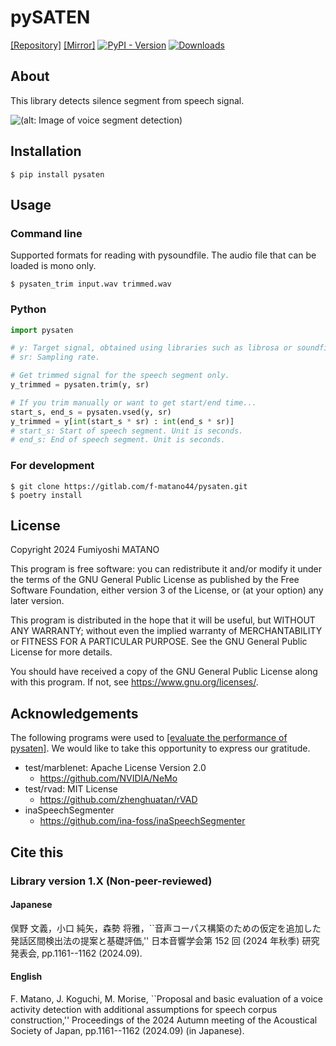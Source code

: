 # pySATEN
[\[Repository\]](https://gitlab.com/f-matano44/pysaten)
[\[Mirror\]](https://github.com/f-matano44/pySATEN-mirror)
[![PyPI - Version](https://img.shields.io/pypi/v/pysaten)](https://pypi.org/project/pysaten/)
[![Downloads](https://static.pepy.tech/badge/pysaten)](https://pepy.tech/project/pysaten)

## About
This library detects silence segment from speech signal.

![\(alt: Image of voice segment detection\)](https://gitlab.com/f-matano44/pysaten/-/raw/main/image/signal_graph.svg)


## Installation
```
$ pip install pysaten
```


## Usage
### Command line
Supported formats for reading with pysoundfile.
The audio file that can be loaded is mono only.
```
$ pysaten_trim input.wav trimmed.wav
```

### Python
```python
import pysaten

# y: Target signal, obtained using libraries such as librosa or soundfile.
# sr: Sampling rate.

# Get trimmed signal for the speech segment only.
y_trimmed = pysaten.trim(y, sr)

# If you trim manually or want to get start/end time...
start_s, end_s = pysaten.vsed(y, sr)
y_trimmed = y[int(start_s * sr) : int(end_s * sr)]
# start_s: Start of speech segment. Unit is seconds.
# end_s: End of speech segment. Unit is seconds.
```

### For development
```
$ git clone https://gitlab.com/f-matano44/pysaten.git
$ poetry install
```


## License
Copyright 2024 Fumiyoshi MATANO

This program is free software: you can redistribute it and/or modify it under the terms of the GNU General Public License as published by the Free Software Foundation, either version 3 of the License, or (at your option) any later version.

This program is distributed in the hope that it will be useful, but WITHOUT ANY WARRANTY; without even the implied warranty of MERCHANTABILITY or FITNESS FOR A PARTICULAR PURPOSE. See the GNU General Public License for more details.

You should have received a copy of the GNU General Public License along with this program. If not, see <https://www.gnu.org/licenses/>.



## Acknowledgements
The following programs were used to [\[evaluate the performance of pysaten\]](tools/v1/).
We would like to take this opportunity to express our gratitude.

* test/marblenet: Apache License Version 2.0
    * https://github.com/NVIDIA/NeMo
* test/rvad: MIT License
    * https://github.com/zhenghuatan/rVAD
* inaSpeechSegmenter
    * https://github.com/ina-foss/inaSpeechSegmenter


## Cite this
### Library version 1.X (Non-peer-reviewed)
#### Japanese
俣野 文義，小口 純矢，森勢 将雅，``音声コーパス構築のための仮定を追加した発話区間検出法の提案と基礎評価,'' 日本音響学会第 152 回 (2024 年秋季) 研究発表会, pp.1161--1162 (2024.09).

#### English
F. Matano, J. Koguchi, M. Morise, ``Proposal and basic evaluation of a voice activity detection with additional assumptions for speech corpus construction,'' Proceedings of the 2024 Autumn meeting of the Acoustical Society of Japan, pp.1161--1162 (2024.09) (in Japanese).
